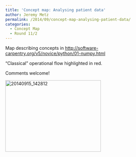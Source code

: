 ```yaml
---
title: 'Concept map: Analysing patient data'
author: Jeremy Metz
permalink: /2014/09/concept-map-analysing-patient-data/
categories:
  - Concept Map
  - Round 11/2
---
```

Map describing concepts in http://software-carpentry.org/v5/novice/python/01-numpy.html

&#8220;Classical&#8221; operational flow highlighted in red.

Comments welcome!

[<img class="alignnone size-medium wp-image-8649" alt="20140915_142812" src="http://teaching.software-carpentry.org/wp-content/uploads/2014/09/20140915_142812-300x225.jpg" width="300" height="225" />][1]

 [1]: http://teaching.software-carpentry.org/wp-content/uploads/2014/09/20140915_142812.jpg
